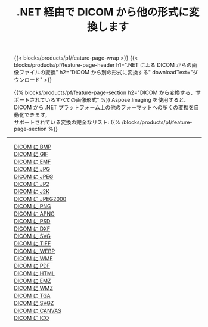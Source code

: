 ﻿---
title: .NET 経由で DICOM から他の形式に変換します 
weight: 3920
url: /ja/net/conversion/from/dicom 
lang: ja
langdirlevel: 2
locales: zh-hans,ja,it,ru,de,es,fr,nl,id,lt,pl,pt,vi,tr,ko,zh-hant,ar,hi,th,sv,cs,uk,he
description: Aspose.Imaging を使用すると、DICOM から別のフォーマットに簡単に変換できます
---

{{< blocks/products/pf/feature-page-wrap >}}
{{< blocks/products/pf/feature-page-header h1=".NET による DICOM からの画像ファイルの変換" h2="DICOM から別の形式に変換する" downloadText="ダウンロード" >}}


{{% blocks/products/pf/feature-page-section  h2="DICOM から変換する、サポートされているすべての画像形式" %}}
Aspose.Imaging を使用すると、DICOM から .NET プラットフォーム上の他のフォーマットへの多くの変換を自動化できます。
<br/>
サポートされている変換の完全なリスト:
{{% /blocks/products/pf/feature-page-section %}}
<div class="container-fluid productfamilypage bg-gray">
    <div class="convertypes bg-gray agp-content section">
        <div class="container">
		<hr style="margin-left:-20px;"/>
		<div class="row other-converters">
		    <div class='col-md-2 other-converter remove-lp remove-rp'><a href="/imaging/ja/net/conversion/dicom-to-bmp" >DICOM に BMP</a></div><div class='col-md-2 other-converter remove-lp remove-rp'><a href="/imaging/ja/net/conversion/dicom-to-gif" >DICOM に GIF</a></div><div class='col-md-2 other-converter remove-lp remove-rp'><a href="/imaging/ja/net/conversion/dicom-to-emf" >DICOM に EMF</a></div><div class='col-md-2 other-converter remove-lp remove-rp'><a href="/imaging/ja/net/conversion/dicom-to-jpg" >DICOM に JPG</a></div><div class='col-md-2 other-converter remove-lp remove-rp'><a href="/imaging/ja/net/conversion/dicom-to-jpeg" >DICOM に JPEG</a></div><div class='col-md-2 other-converter remove-lp remove-rp'><a href="/imaging/ja/net/conversion/dicom-to-jp2" >DICOM に JP2</a></div><div class='col-md-2 other-converter remove-lp remove-rp'><a href="/imaging/ja/net/conversion/dicom-to-j2k" >DICOM に J2K</a></div><div class='col-md-2 other-converter remove-lp remove-rp'><a href="/imaging/ja/net/conversion/dicom-to-jpeg2000" >DICOM に JPEG2000</a></div><div class='col-md-2 other-converter remove-lp remove-rp'><a href="/imaging/ja/net/conversion/dicom-to-png" >DICOM に PNG</a></div><div class='col-md-2 other-converter remove-lp remove-rp'><a href="/imaging/ja/net/conversion/dicom-to-apng" >DICOM に APNG</a></div><div class='col-md-2 other-converter remove-lp remove-rp'><a href="/imaging/ja/net/conversion/dicom-to-psd" >DICOM に PSD</a></div><div class='col-md-2 other-converter remove-lp remove-rp'><a href="/imaging/ja/net/conversion/dicom-to-dxf" >DICOM に DXF</a></div><div class='col-md-2 other-converter remove-lp remove-rp'><a href="/imaging/ja/net/conversion/dicom-to-svg" >DICOM に SVG</a></div><div class='col-md-2 other-converter remove-lp remove-rp'><a href="/imaging/ja/net/conversion/dicom-to-tiff" >DICOM に TIFF</a></div><div class='col-md-2 other-converter remove-lp remove-rp'><a href="/imaging/ja/net/conversion/dicom-to-webp" >DICOM に WEBP</a></div><div class='col-md-2 other-converter remove-lp remove-rp'><a href="/imaging/ja/net/conversion/dicom-to-wmf" >DICOM に WMF</a></div><div class='col-md-2 other-converter remove-lp remove-rp'><a href="/imaging/ja/net/conversion/dicom-to-pdf" >DICOM に PDF</a></div><div class='col-md-2 other-converter remove-lp remove-rp'><a href="/imaging/ja/net/conversion/dicom-to-html" >DICOM に HTML</a></div><div class='col-md-2 other-converter remove-lp remove-rp'><a href="/imaging/ja/net/conversion/dicom-to-emz" >DICOM に EMZ</a></div><div class='col-md-2 other-converter remove-lp remove-rp'><a href="/imaging/ja/net/conversion/dicom-to-wmz" >DICOM に WMZ</a></div><div class='col-md-2 other-converter remove-lp remove-rp'><a href="/imaging/ja/net/conversion/dicom-to-tga" >DICOM に TGA</a></div><div class='col-md-2 other-converter remove-lp remove-rp'><a href="/imaging/ja/net/conversion/dicom-to-svgz" >DICOM に SVGZ</a></div><div class='col-md-2 other-converter remove-lp remove-rp'><a href="/imaging/ja/net/conversion/dicom-to-canvas" >DICOM に CANVAS</a></div><div class='col-md-2 other-converter remove-lp remove-rp'><a href="/imaging/ja/net/conversion/dicom-to-ico" >DICOM に ICO</a></div>
                </div>
        </div>
    </div>
</div>
<br/>

